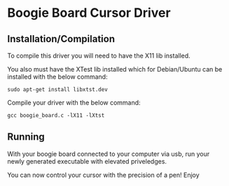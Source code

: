 # Boogie Board Cursor Driver

## Installation/Compilation

To compile this driver you will need to have the X11 lib installed. 

You also must have the XTest lib installed which for Debian/Ubuntu can be installed with the below command:

`sudo apt-get install libxtst.dev`

Compile your driver with the below command:

`gcc boogie_board.c -lX11 -lXtst`

## Running

With your boogie board connected to your computer via usb, run your newly generated executable with elevated priveledges.

You can now control your cursor with the precision of a pen! Enjoy
